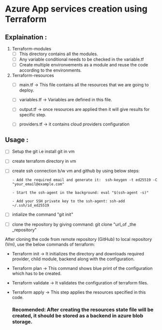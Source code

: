 # Azure App services creation using Terraform
## Explaination :

1. Terraform-modules
   - [ ] This directory contains all the modules.
   - [ ] Any variable conditional needs to be checked in the variable.tf
   - [ ] Create multiple environvements as a module and reuse the code according to the environments.
         
2. Terraform-resources
   - [ ] main.tf -> This file contains all the resources that we are going to deploy.
   - [ ] variables.tf -> Variables are defined in this file.
   - [ ] output.tf -> once resources are applied then it will give results for specific step.
   - [ ] providers.tf -> it contains cloud providers configuration

   
   
## Usage :


 - [ ] Setup the git i.e install git in vm

 - [ ] create terraform directory in vm

 - [ ] create ssh connection b/w vm and github by using below steps:
       
       - Add the required email and generate it:  ssh-keygen -t ed25519 -C "your_email@example.com"
       
       - Start the ssh-agent in the background: eval "$(ssh-agent -s)"
       
       - Add your SSH private key to the ssh-agent: ssh-add ~/.ssh/id_ed25519

 - [ ] intialize the command "git init"
       
 - [ ] clone the repository by giving command: git clone "url_of _the _repository"
       
       

 After cloning the code from remote repository (GitHub) to local repository (Vm), use the below commands of terraform:

- Terraform init -> It initializes the directory and downloads required provider, child module, backend along with the configuration.

- Terraform plan -> This command shows blue print of the configuration which has to be created.

- Terraform validate -> It validates the configuration of terraform files.

- Terraform apply -> This step applies the resources specified in this code.

  ### Recomended: After creating the resources state file will be created, it should be stored as a backend in azure blob storage.

